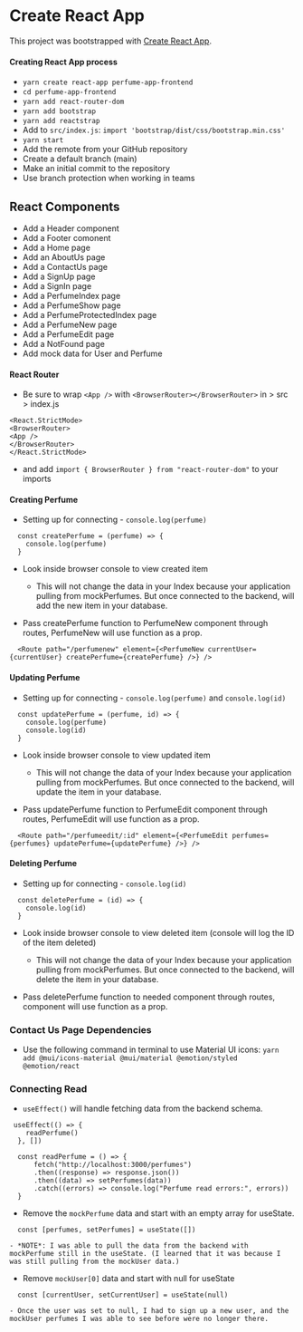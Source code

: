 # Create React App
This project was bootstrapped with [Create React App](https://github.com/facebook/create-react-app).
#### Creating React App process
- `yarn create react-app perfume-app-frontend`
- `cd perfume-app-frontend`
- `yarn add react-router-dom`
- `yarn add bootstrap`
- `yarn add reactstrap`
- Add to `src/index.js`: `import 'bootstrap/dist/css/bootstrap.min.css'`
- `yarn start`
- Add the remote from your GitHub repository
- Create a default branch (main)
- Make an initial commit to the repository
- Use branch protection when working in teams

## React Components
- Add a Header component
- Add a Footer comonent
- Add a Home page
- Add an AboutUs page
- Add a ContactUs page
- Add a SignUp page
- Add a SignIn page
- Add a PerfumeIndex page
- Add a PerfumeShow page
- Add a PerfumeProtectedIndex page
- Add a PerfumeNew page
- Add a PerfumeEdit page
- Add a NotFound page
- Add mock data for User and Perfume
#### React Router
- Be sure to wrap `<App />` with `<BrowserRouter></BrowserRouter>` in > src > index.js

```
<React.StrictMode>
<BrowserRouter>
<App />
</BrowserRouter>
</React.StrictMode>
```

- and add `import { BrowserRouter } from "react-router-dom"` to your imports

#### Creating Perfume
- Setting up for connecting - `console.log(perfume)`
```
  const createPerfume = (perfume) => {
    console.log(perfume)
  }
```
- Look inside browser console to view created item
  - This will not change the data in your Index because your application pulling from mockPerfumes. But once connected to the backend, will add the new item in your database.

- Pass createPerfume function to PerfumeNew component through routes, PerfumeNew will use function as a prop.
```
  <Route path="/perfumenew" element={<PerfumeNew currentUser={currentUser} createPerfume={createPerfume} />} />
```

#### Updating Perfume
- Setting up for connecting - `console.log(perfume)` and `console.log(id)`
```
  const updatePerfume = (perfume, id) => {
    console.log(perfume)
    console.log(id)
  }
```
- Look inside browser console to view updated item
  - This will not change the data of your Index because your application pulling from mockPerfumes. But once connected to the backend, will update the item in your database.

- Pass updatePerfume function to PerfumeEdit component through routes, PerfumeEdit will use function as a prop.
```
  <Route path="/perfumeedit/:id" element={<PerfumeEdit perfumes={perfumes} updatePerfume={updatePerfume} />} />
```

#### Deleting Perfume
- Setting up for connecting - `console.log(id)`
```
  const deletePerfume = (id) => {
    console.log(id)
  }
```
- Look inside browser console to view deleted item (console will log the ID of the item deleted)
  - This will not change the data of your Index because your application pulling from mockPerfumes. But once connected to the backend, will delete the item in your database.

- Pass deletePerfume function to needed component through routes, component will use function as a prop.

### Contact Us Page Dependencies
- Use the following command in terminal to use Material UI icons: `yarn add @mui/icons-material @mui/material @emotion/styled @emotion/react`

### Connecting Read
- `useEffect()` will handle fetching data from the backend schema.
```
 useEffect(() => {
    readPerfume()
  }, [])
```
```
  const readPerfume = () => {
      fetch("http://localhost:3000/perfumes")
      .then((response) => response.json())
      .then((data) => setPerfumes(data))
      .catch((errors) => console.log("Perfume read errors:", errors))
  }
```
- Remove the `mockPerfume` data and start with an empty array for useState.
```
  const [perfumes, setPerfumes] = useState([])
```
    - *NOTE*: I was able to pull the data from the backend with mockPerfume still in the useState. (I learned that it was because I was still pulling from the mockUser data.)

- Remove `mockUser[0]` data and start with null for useState
```
  const [currentUser, setCurrentUser] = useState(null)
```
    - Once the user was set to null, I had to sign up a new user, and the mockUser perfumes I was able to see before were no longer there.

